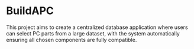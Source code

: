 # BuildAPC
This project aims to create a centralized database application where users can select PC parts from a large dataset, with the system automatically ensuring all chosen components are fully compatible.
